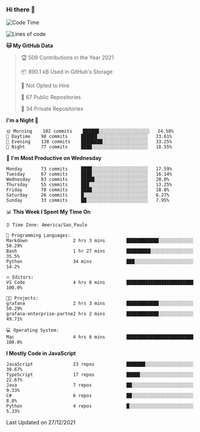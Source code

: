 ### Hi there 👋

<!--
**guicaulada/guicaulada** is a ✨ _special_ ✨ repository because its `README.md` (this file) appears on your GitHub profile.

Here are some ideas to get you started:

- 🔭 I’m currently working on ...
- 🌱 I’m currently learning ...
- 👯 I’m looking to collaborate on ...
- 🤔 I’m looking for help with ...
- 💬 Ask me about ...
- 📫 How to reach me: ...
- 😄 Pronouns: ...
- ⚡ Fun fact: ...
-->

<!--START_SECTION:waka-->
![Code Time](http://img.shields.io/badge/Code%20Time-349%20hrs%2033%20mins-blue)

![Lines of code](https://img.shields.io/badge/From%20Hello%20World%20I%27ve%20Written-3%20Million%20lines%20of%20code-blue)

**🐱 My GitHub Data** 

> 🏆 509 Contributions in the Year 2021
 > 
> 📦 890.1 kB Used in GitHub's Storage 
 > 
> 🚫 Not Opted to Hire
 > 
> 📜 67 Public Repositories 
 > 
> 🔑 34 Private Repositories  
 > 
**I'm a Night 🦉** 

```text
🌞 Morning    102 commits    ██████░░░░░░░░░░░░░░░░░░░   24.58% 
🌆 Daytime    98 commits     ██████░░░░░░░░░░░░░░░░░░░   23.61% 
🌃 Evening    138 commits    ████████░░░░░░░░░░░░░░░░░   33.25% 
🌙 Night      77 commits     ████░░░░░░░░░░░░░░░░░░░░░   18.55%

```
📅 **I'm Most Productive on Wednesday** 

```text
Monday       73 commits     ████░░░░░░░░░░░░░░░░░░░░░   17.59% 
Tuesday      67 commits     ████░░░░░░░░░░░░░░░░░░░░░   16.14% 
Wednesday    83 commits     █████░░░░░░░░░░░░░░░░░░░░   20.0% 
Thursday     55 commits     ███░░░░░░░░░░░░░░░░░░░░░░   13.25% 
Friday       78 commits     ████░░░░░░░░░░░░░░░░░░░░░   18.8% 
Saturday     26 commits     █░░░░░░░░░░░░░░░░░░░░░░░░   6.27% 
Sunday       33 commits     ██░░░░░░░░░░░░░░░░░░░░░░░   7.95%

```


📊 **This Week I Spent My Time On** 

```text
⌚︎ Time Zone: America/Sao_Paulo

💬 Programming Languages: 
Markdown                 2 hrs 3 mins        ████████████░░░░░░░░░░░░░   50.29% 
Bash                     1 hr 27 mins        █████████░░░░░░░░░░░░░░░░   35.5% 
Python                   34 mins             ███░░░░░░░░░░░░░░░░░░░░░░   14.2%

🔥 Editors: 
VS Code                  4 hrs 6 mins        █████████████████████████   100.0%

🐱‍💻 Projects: 
grafana                  2 hrs 3 mins        ████████████░░░░░░░░░░░░░   50.29% 
grafana-enterprise-partne2 hrs 2 mins        ████████████░░░░░░░░░░░░░   49.71%

💻 Operating System: 
Mac                      4 hrs 6 mins        █████████████████████████   100.0%

```

**I Mostly Code in JavaScript** 

```text
JavaScript               23 repos            ███████░░░░░░░░░░░░░░░░░░   30.67% 
TypeScript               17 repos            █████░░░░░░░░░░░░░░░░░░░░   22.67% 
Java                     7 repos             ██░░░░░░░░░░░░░░░░░░░░░░░   9.33% 
C#                       6 repos             ██░░░░░░░░░░░░░░░░░░░░░░░   8.0% 
Python                   4 repos             █░░░░░░░░░░░░░░░░░░░░░░░░   5.33%

```



 Last Updated on 27/12/2021
<!--END_SECTION:waka-->
